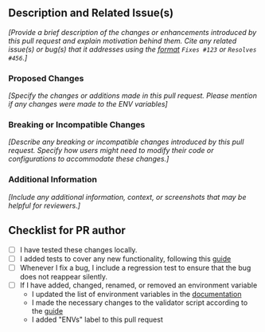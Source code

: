 ## Description and Related Issue(s)

*[Provide a brief description of the changes or enhancements introduced by this pull request and explain motivation behind them. Cite any related issue(s) or bug(s) that it addresses using the [format](https://blog.github.com/2013-05-14-closing-issues-via-pull-requests/) `Fixes #123` or `Resolves #456`.]*

### Proposed Changes
*[Specify the changes or additions made in this pull request. Please mention if any changes were made to the ENV variables]*

### Breaking or Incompatible Changes
*[Describe any breaking or incompatible changes introduced by this pull request. Specify how users might need to modify their code or configurations to accommodate these changes.]*

### Additional Information
*[Include any additional information, context, or screenshots that may be helpful for reviewers.]*

## Checklist for PR author
- [ ] I have tested these changes locally.
- [ ] I added tests to cover any new functionality, following this [guide](./CONTRIBUTING.md#writing--running-tests)
- [ ] Whenever I fix a bug, I include a regression test to ensure that the bug does not reappear silently.
- [ ] If I have added, changed, renamed, or removed an environment variable
    - I updated the list of environment variables in the [documentation](ENVS.md) 
    - I made the necessary changes to the validator script according to the [guide](./CONTRIBUTING.md#adding-new-env-variable)
    - I added "ENVs" label to this pull request

